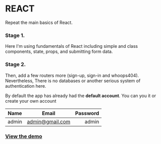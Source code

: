 #  REACT 

Repeat the main basics of React.
### Stage 1. 
  Here I'm using fundamentals of React including simple and class components, state, props, and submitting form data.

### Stage 2.
Then, add a few routers more (sign-up, sign-in and whoops404). Nevertheless, There is no databases or another serious system of authentication here.

By default the app has already had the **default account**. You can you it or create your own account

| Name        | Email         | Password  |
| ------------- |:-----------:| -----:|
| admin     | admin@gmail.com | admin  |




### [View the demo](https://Rus203.github.io/react-basics/)
